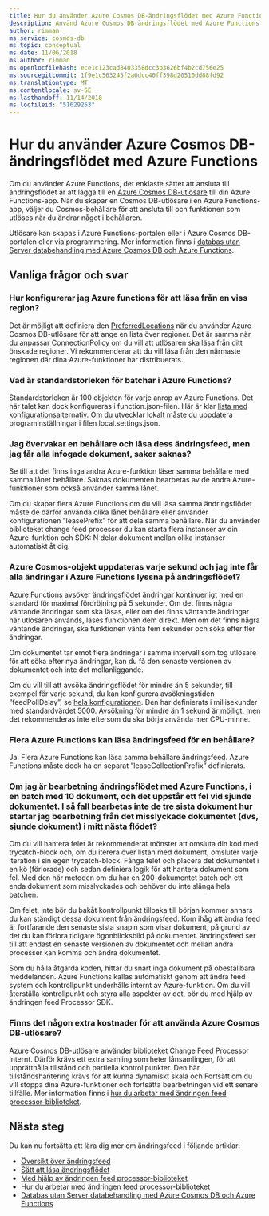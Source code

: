 ```yaml
---
title: Hur du använder Azure Cosmos DB-ändringsflödet med Azure Functions
description: Använd Azure Cosmos DB-ändringsflödet med Azure Functions
author: rimman
ms.service: cosmos-db
ms.topic: conceptual
ms.date: 11/06/2018
ms.author: rimman
ms.openlocfilehash: ece1c123cad8403358dcc3b3626bf4b2cd756e25
ms.sourcegitcommit: 1f9e1c563245f2a6dcc40ff398d20510dd88fd92
ms.translationtype: MT
ms.contentlocale: sv-SE
ms.lasthandoff: 11/14/2018
ms.locfileid: "51629253"
---
```

# <a name="how-to-use-azure-cosmos-db-change-feed-with-azure-functions"></a>Hur du använder Azure Cosmos DB-ändringsflödet med Azure Functions

Om du använder Azure Functions, det enklaste sättet att ansluta till ändringsflödet är att lägga till en [Azure Cosmos DB-utlösare](../azure-functions/functions-bindings-cosmosdb-v2.md#trigger) till din Azure Functions-app. När du skapar en Cosmos DB-utlösare i en Azure Functions-app, väljer du Cosmos-behållare för att ansluta till och funktionen som utlöses när du ändrar något i behållaren.

Utlösare kan skapas i Azure Functions-portalen eller i Azure Cosmos DB-portalen eller via programmering. Mer information finns i [databas utan Server databehandling med Azure Cosmos DB och Azure Functions](serverless-computing-database.md).

## <a name="frequently-asked-questions"></a>Vanliga frågor och svar

### <a name="how-can-i-configure-azure-functions-to-read-from-a-particular-region"></a>Hur konfigurerar jag Azure functions för att läsa från en viss region?

Det är möjligt att definiera den [PreferredLocations](https://docs.microsoft.com/dotnet/api/microsoft.azure.documents.client.connectionpolicy.preferredlocations?view=azure-dotnet#Microsoft_Azure_Documents_Client_ConnectionPolicy_PreferredLocations) när du använder Azure Cosmos DB-utlösare för att ange en lista över regioner. Det är samma när du anpassar ConnectionPolicy om du vill att utlösaren ska läsa från ditt önskade regioner. Vi rekommenderar att du vill läsa från den närmaste regionen där dina Azure-funktioner har distribuerats.

### <a name="what-is-the-default-size-of-batches-in-azure-functions"></a>Vad är standardstorleken för batchar i Azure Functions?

Standardstorleken är 100 objekten för varje anrop av Azure Functions. Det här talet kan dock konfigureras i function.json-filen. Här är klar [lista med konfigurationsalternativ](../azure-functions/functions-bindings-cosmosdb-v2.md#trigger---configuration). Om du utvecklar lokalt måste du uppdatera programinställningar i filen local.settings.json.

### <a name="i-am-monitoring-a-container-and-reading-its-change-feed-however-i-dont-get-all-the-inserted-documents-some-items-are-missing"></a>Jag övervakar en behållare och läsa dess ändringsfeed, men jag får alla infogade dokument, saker saknas?

Se till att det finns inga andra Azure-funktion läser samma behållare med samma lånet behållare. Saknas dokumenten bearbetas av de andra Azure-funktioner som också använder samma lånet.

Om du skapar flera Azure Functions om du vill läsa samma ändringsflödet måste de därför använda olika lånet behållare eller använder konfigurationen ”leasePrefix” för att dela samma behållare. När du använder biblioteket change feed processor du kan starta flera instanser av din Azure-funktion och SDK: N delar dokument mellan olika instanser automatiskt åt dig.

### <a name="azure-cosmos-item-is-updated-every-second-and-i-dont-get-all-the-changes-in-azure-functions-listening-to-change-feed"></a>Azure Cosmos-objekt uppdateras varje sekund och jag inte får alla ändringar i Azure Functions lyssna på ändringsflödet?

Azure Functions avsöker ändringsflödet ändringar kontinuerligt med en standard för maximal fördröjning på 5 sekunder. Om det finns några väntande ändringar som ska läsas, eller om det finns väntande ändringar när utlösaren används, läses funktionen dem direkt. Men om det finns några väntande ändringar, ska funktionen vänta fem sekunder och söka efter fler ändringar.

Om dokumentet tar emot flera ändringar i samma intervall som tog utlösare för att söka efter nya ändringar, kan du få den senaste versionen av dokumentet och inte det mellanliggande.

Om du vill till att avsöka ändringsflödet för mindre än 5 sekunder, till exempel för varje sekund, du kan konfigurera avsökningstiden ”feedPollDelay”, se [hela konfigurationen](https://docs.microsoft.com/dotnet/api/microsoft.azure.documents.client.connectionpolicy.preferredlocations?view=azure-dotnet#Microsoft_Azure_Documents_Client_ConnectionPolicy_PreferredLocations). Den har definierats i millisekunder med standardvärdet 5000. Avsökning för mindre än 1 sekund är möjligt, men det rekommenderas inte eftersom du ska börja använda mer CPU-minne.

### <a name="can-multiple-azure-functions-read-one-containers-change-feed"></a>Flera Azure Functions kan läsa ändringsfeed för en behållare?

Ja. Flera Azure Functions kan läsa samma behållare ändringsfeed. Azure Functions måste dock ha en separat ”leaseCollectionPrefix” definierats.

### <a name="if-i-am-processing-change-feed-by-using-azure-functions-in-a-batch-of-10-documents-and-i-get-an-error-at-seventh-document-in-that-case-the-last-three-documents-are-not-processed-how-can-i-start-processing-from-the-failed-document-ie-seventh-document-in-my-next-feed"></a>Om jag är bearbetning ändringsflödet med Azure Functions, i en batch med 10 dokument, och det uppstår ett fel vid sjunde dokumentet. I så fall bearbetas inte de tre sista dokument hur startar jag bearbetning från det misslyckade dokumentet (dvs, sjunde dokument) i mitt nästa flödet?

Om du vill hantera felet är rekommenderat mönster att omsluta din kod med trycatch-block och, om du iterera över listan med dokument, omsluter varje iteration i sin egen trycatch-block. Fånga felet och placera det dokumentet i en kö (förlorade) och sedan definiera logik för att hantera dokument som fel. Med den här metoden om du har en 200-dokumentet batch och ett enda dokument som misslyckades och behöver du inte slänga hela batchen.

Om felet, inte bör du bakåt kontrollpunkt tillbaka till början kommer annars du kan ständigt dessa dokument från ändringsfeed. Kom ihåg att ändra feed är fortfarande den senaste sista snapin som visar dokument, på grund av det du kan förlora tidigare ögonblicksbild på dokumentet. ändringsfeed ser till att endast en senaste versionen av dokumentet och mellan andra processer kan komma och ändra dokumentet.

Som du hålla åtgärda koden, hittar du snart inga dokument på obeställbara meddelanden. Azure Functions kallas automatiskt genom att ändra feed system och kontrollpunkt underhålls internt av Azure-funktion. Om du vill återställa kontrollpunkt och styra alla aspekter av det, bör du med hjälp av ändringen feed Processor SDK.

### <a name="are-there-any-extra-costs-for-using-the-azure-cosmos-db-trigger"></a>Finns det någon extra kostnader för att använda Azure Cosmos DB-utlösare?

Azure Cosmos DB-utlösare använder biblioteket Change Feed Processor internt. Därför krävs ett extra samling som heter lånsamlingen, för att upprätthålla tillstånd och partiella kontrollpunkter. Den här tillståndshantering krävs för att kunna dynamiskt skala och Fortsätt om du vill stoppa dina Azure-funktioner och fortsätta bearbetningen vid ett senare tillfälle. Mer information finns i [hur du arbetar med ändringen feed processor-biblioteket](change-feed-processor.md).

## <a name="next-steps"></a>Nästa steg

Du kan nu fortsätta att lära dig mer om ändringsfeed i följande artiklar:

* [Översikt över ändringsfeed](change-feed.md)
* [Sätt att läsa ändringsflödet](read-change-feed.md)
* [Med hjälp av ändringen feed processor-biblioteket](change-feed-processor.md)
* [Hur du arbetar med ändringen feed processor-biblioteket](change-feed-processor.md)
* [Databas utan Server databehandling med Azure Cosmos DB och Azure Functions](serverless-computing-database.md)